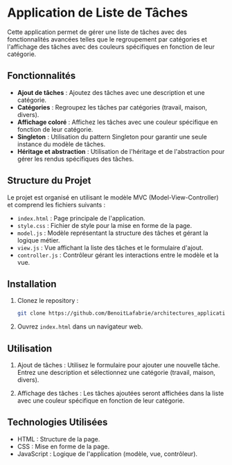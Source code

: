 # Application de Liste de Tâches

Cette application permet de gérer une liste de tâches avec des fonctionnalités avancées telles que le regroupement par catégories et l'affichage des tâches avec des couleurs spécifiques en fonction de leur catégorie.

## Fonctionnalités

- **Ajout de tâches** : Ajoutez des tâches avec une description et une catégorie.
- **Catégories** : Regroupez les tâches par catégories (travail, maison, divers).
- **Affichage coloré** : Affichez les tâches avec une couleur spécifique en fonction de leur catégorie.
- **Singleton** : Utilisation du pattern Singleton pour garantir une seule instance du modèle de tâches.
- **Héritage et abstraction** : Utilisation de l'héritage et de l'abstraction pour gérer les rendus spécifiques des tâches.

## Structure du Projet

Le projet est organisé en utilisant le modèle MVC (Model-View-Controller) et comprend les fichiers suivants :

- `index.html` : Page principale de l'application.
- `style.css` : Fichier de style pour la mise en forme de la page.
- `model.js` : Modèle représentant la structure des tâches et gérant la logique métier.
- `view.js` : Vue affichant la liste des tâches et le formulaire d'ajout.
- `controller.js` : Contrôleur gérant les interactions entre le modèle et la vue.

## Installation

1. Clonez le repository :
   ```bash
   git clone https://github.com/BenoitLafabrie/architectures_applicatives_TP2.git
   ```
2. Ouvrez `index.html` dans un navigateur web.

## Utilisation

1. Ajout de tâches : Utilisez le formulaire pour ajouter une nouvelle tâche. Entrez une description et sélectionnez une catégorie (travail, maison, divers).

2. Affichage des tâches : Les tâches ajoutées seront affichées dans la liste avec une couleur spécifique en fonction de leur catégorie.

## Technologies Utilisées

- HTML : Structure de la page.
- CSS : Mise en forme de la page.
- JavaScript : Logique de l'application (modèle, vue, contrôleur).
